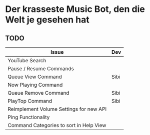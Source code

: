 # Der krasseste Music Bot, den die Welt je gesehen hat
## TODO
| Issue                                   | Dev  |
|-----------------------------------------|------|
| YouTube Search                          |      |
| Pause / Resume Commands                 |      |
| Queue View Command                      | Sibi |
| Now Playing Command                     |      |
| Queue Remove Command                    | Sibi |
| PlayTop Command                         | Sibi |
| Reimplement Volume Settings for new API |      |
| Ping Functionality                      |      |
| Command Categories to sort in Help View |      |